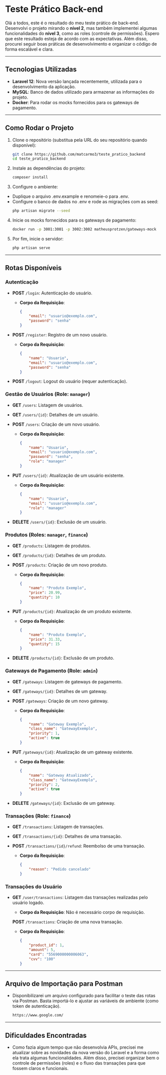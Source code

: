 # Teste Prático Back-end

Olá a todos, este é o resultado do meu teste prático de back-end. Desenvolvi o projeto mirando o **nível 2**, mas também implementei algumas funcionalidades do **nível 3**, como as roles (controle de permissões). Espero que este resultado esteja de acordo com as expectativas. Além disso, procurei seguir boas práticas de desenvolvimento e organizar o código de forma escalável e clara.

---

## Tecnologias Utilizadas

-   **Laravel 12**: Nova versão lançada recentemente, utilizada para o desenvolvimento da aplicação.
-   **MySQL**: Banco de dados utilizado para armazenar as informações do projeto.
-   **Docker**: Para rodar os mocks fornecidos para os gateways de pagamento.

---

## Como Rodar o Projeto

1. Clone o repositório (substitua pela URL do seu repositório quando disponível):

    ```bash
    git clone https://github.com/matcarmo3/teste_pratico_backend
    cd teste_pratico_backend

    ```

2. Instale as dependências do projeto:

    ```bash
    composer install

    ```

3. Configure o ambiente:

-   Duplique o arquivo .env.example e renomeie-o para .env.
-   Configure o banco de dados no .env e rode as migrações com as seed:
    ```bash
    php artisan migrate --seed
    ```

4. Inicie os mocks fornecidos para os gateways de pagamento:

    ```bash
    docker run -p 3001:3001 -p 3002:3002 matheusprotzen/gateways-mock

    ```

5. Por fim, inicie o servidor:
    ```bash
    php artisan serve
    ```

---

## Rotas Disponíveis

### Autenticação

-   **POST** `/login`: Autenticação do usuário.

    -   **Corpo da Requisição**:
        ```json
        {
            "email": "usuario@exemplo.com",
            "password": "senha"
        }
        ```

-   **POST** `/register`: Registro de um novo usuário.

    -   **Corpo da Requisição**:
        ```json
        {
            "name": "Usuario",
            "email": "usuario@exemplo.com",
            "password": "senha"
        }
        ```

-   **POST** `/logout`: Logout do usuário (requer autenticação).

### Gestão de Usuários (Role: `manager`)

-   **GET** `/users`: Listagem de usuários.

-   **GET** `/users/{id}`: Detalhes de um usuário.

-   **POST** `/users`: Criação de um novo usuário.

    -   **Corpo da Requisição**:
        ```json
        {
            "name": "Usuario",
            "email": "usuario@exemplo.com",
            "password": "senha",
            "role": "manager"
        }
        ```

-   **PUT** `/users/{id}`: Atualização de um usuário existente.

    -   **Corpo da Requisição**:
        ```json
        {
            "name": "Usuario",
            "email": "usuario@exemplo.com",
            "role": "manager"
        }
        ```

-   **DELETE** `/users/{id}`: Exclusão de um usuário.

### Produtos (Roles: `manager`, `finance`)

-   **GET** `/products`: Listagem de produtos.

-   **GET** `/products/{id}`: Detalhes de um produto.

-   **POST** `/products`: Criação de um novo produto.

    -   **Corpo da Requisição**:
        ```json
        {
            "name": "Produto Exemplo",
            "price": 20.99,
            "quantity": 10
        }
        ```

-   **PUT** `/products/{id}`: Atualização de um produto existente.

    -   **Corpo da Requisição**:
        ```json
        {
            "name": "Produto Exemplo",
            "price": 31.33,
            "quantity": 15
        }
        ```

-   **DELETE** `/products/{id}`: Exclusão de um produto.

### Gateways de Pagamento (Role: `admin`)

-   **GET** `/gateways`: Listagem de gateways de pagamento.

-   **GET** `/gateways/{id}`: Detalhes de um gateway.

-   **POST** `/gateways`: Criação de um novo gateway.

    -   **Corpo da Requisição**:
        ```json
        {
            "name": "Gateway Exemplo",
            "class_name": "GatewayExemplo",
            "priority": 1,
            "active": true
        }
        ```

-   **PUT** `/gateways/{id}`: Atualização de um gateway existente.

    -   **Corpo da Requisição**:
        ```json
        {
            "name": "Gateway Atualizado",
            "class_name": "GatewayExemplo",
            "priority": 2,
            "active": true
        }
        ```

-   **DELETE** `/gateways/{id}`: Exclusão de um gateway.

### Transações (Role: `finance`)

-   **GET** `/transactions`: Listagem de transações.

-   **GET** `/transactions/{id}`: Detalhes de uma transação.

-   **POST** `/transactions/{id}/refund`: Reembolso de uma transação.
    -   **Corpo da Requisição**:
        ```json
        {
            "reason": "Pedido cancelado"
        }
        ```

### Transações do Usuário

-   **GET** `/user/transactions`: Listagem das transações realizadas pelo usuário logado.

    -   **Corpo da Requisição**: Não é necessário corpo de requisição.

    **POST** `/transactions`: Criação de uma nova transação.

    -   **Corpo da Requisição**:
        ```json
        {
            "product_id": 1,
            "amount": 5,
            "card": "5569000000006063",
            "cvv": "100"
        }
        ```

---

## Arquivo de Importação para Postman

-   Disponibilizarei um arquivo configurado para facilitar o teste das rotas via Postman. Basta importá-lo e ajustar as variáveis de ambiente (como token de autenticação).

    ```bash
    https://www.google.com/

    ```

---

## Dificuldades Encontradas

-   Como fazia algum tempo que não desenvolvia APIs, precisei me atualizar sobre as novidades da nova versão do Laravel e a forma como ela trata algumas funcionalidades. Além disso, precisei organizar bem o controle de permissões (roles) e o fluxo das transações para que fossem claros e funcionais.
